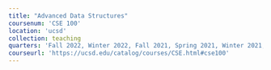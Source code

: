 ```yaml
---
title: "Advanced Data Structures"
coursenum: 'CSE 100'
location: 'ucsd'
collection: teaching
quarters: 'Fall 2022, Winter 2022, Fall 2021, Spring 2021, Winter 2021, Fall 2020, <a href="https://ucsd-cse100-s20.github.io/" target="_blank">Spring 2020</a>, <a href="https://sites.google.com/a/eng.ucsd.edu/cse-100-summer-2017/" target="_blank">Summer 2017</a>, <a href="https://sites.google.com/a/eng.ucsd.edu/cse-100-spring-2016/" target="_blank">Spring 2016 (TA)</a>, <a href="https://sites.google.com/a/eng.ucsd.edu/cse-100-winter-2016/" target="_blank">Winter 2016 (TA)</a>'
courseurl: 'https://ucsd.edu/catalog/courses/CSE.html#cse100'
---
```

